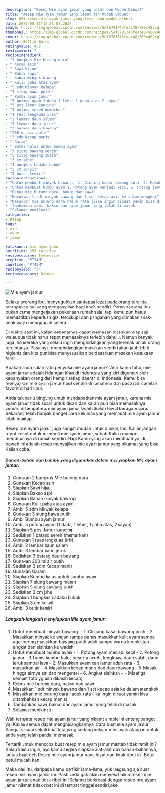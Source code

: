 ```yaml
---
description: "Resep Mie ayam jamur yang lezat dan Mudah Dibuat"
title: "Resep Mie ayam jamur yang lezat dan Mudah Dibuat"
slug: 650-resep-mie-ayam-jamur-yang-lezat-dan-mudah-dibuat
date: 2021-05-11T15:36:07.263Z
image: https://img-global.cpcdn.com/recipes/5ef6781745feac48/680x482cq70/mie-ayam-jamur-foto-resep-utama.jpg
thumbnail: https://img-global.cpcdn.com/recipes/5ef6781745feac48/680x482cq70/mie-ayam-jamur-foto-resep-utama.jpg
cover: https://img-global.cpcdn.com/recipes/5ef6781745feac48/680x482cq70/mie-ayam-jamur-foto-resep-utama.jpg
author: Hettie Burns
ratingvalue: 4.7
reviewcount: 7
recipeingredient:
- "2 bungkus Mie burung dara"
- " Kecap asin"
- " Sawi hijau"
- " Bakso sapi"
- " Bahan minyak bawang"
- " Kulit paha atas ayam"
- "5 sdm Minyak kelapa"
- "3 siung bawa putih"
- " Bumbu ayam jamur"
- "5 potong ayam 1 dada 1 leher 1 paha atas 2 sayap"
- "5 pcs Jamur kancing"
- "1 batang sereh memarkan"
- "1 ruas lengkuas iris"
- "2 lembar daun salam"
- "3 lembar daun jeruk"
- "3 batang daun bawang"
- "200 ml air putih"
- "3 sdm Kecap manis"
- " Garam"
- " Bumbu halus untuk bumbu ayam"
- "7 siung bawang merah"
- "5 siung bawang putih"
- "3 cm jahe"
- "1 bungkus Ladaku bubuk"
- "3 cm kunyit"
- "3 butir kemiri"
recipeinstructions:
- "Untuk membuat minyak bawang.  1. Cincang kasar bawang putih 2. Masukkan minyak ke wajan sampe panas masukkan kulit ayam sampe agar kering masukkan bawang putih aduh sampe warna kecoklatan angkat dan sisihkan ke wadah"
- "Untuk membuat bumbu ayam 1. Potong ayam menjadi kecil 2. Potong jamur 3.Tumis bumbu halus beserta sereh, lengkuas, daun salah, daun jeruk sampai layu 2. Masukkan ayam dan jamur aduh rata 3. masukkan air 4. Masukkan kecap manis dan daun bawang 5. Masak hingga airnya sat dan mengental 6. Angkat sisihkan  (Maaf ga sempet foto yg udh dikasih kecap)"
- "Rebus mie burung dara, bakso dan sawi"
- "Masukkan 1 sdt minyak bawang dan 1 sdt kecap asin ke dalam mangkok"
- "Masukkan mie burung dara haduk rata (jika ingin dibuat yamin bisa ditambahkan kecap manis)"
- "Tambahkan sawi, bakso dan ayam jamur yang telah di masak"
- "Selamat menikmati"
categories:
- Resep
tags:
- mie
- ayam
- jamur

katakunci: mie ayam jamur 
nutrition: 255 calories
recipecuisine: Indonesian
preptime: "PT34M"
cooktime: "PT45M"
recipeyield: "3"
recipecategory: Dinner

---
```



![Mie ayam jamur](https://img-global.cpcdn.com/recipes/5ef6781745feac48/680x482cq70/mie-ayam-jamur-foto-resep-utama.jpg)

Selaku seorang ibu, menyuguhkan santapan lezat pada orang tercinta merupakan hal yang mengasyikan bagi anda sendiri. Peran seorang ibu bukan cuma mengerjakan pekerjaan rumah saja, tapi kamu pun harus memastikan keperluan gizi tercukupi dan panganan yang dimakan anak-anak wajib menggugah selera.

Di waktu  saat ini, kalian sebenarnya dapat memesan masakan siap saji walaupun tidak harus repot memasaknya terlebih dahulu. Namun banyak juga lho mereka yang selalu ingin menghidangkan yang terenak untuk orang tercintanya. Pasalnya, menghidangkan masakan sendiri akan jauh lebih higienis dan kita pun bisa menyesuaikan berdasarkan masakan kesukaan famili. 



Apakah anda salah satu penyuka mie ayam jamur?. Asal kamu tahu, mie ayam jamur adalah hidangan khas di Indonesia yang kini digemari oleh kebanyakan orang dari hampir setiap daerah di Indonesia. Kamu bisa menyajikan mie ayam jamur hasil sendiri di rumahmu dan pasti jadi camilan favorit di hari libur.

Anda tak perlu bingung untuk mendapatkan mie ayam jamur, karena mie ayam jamur tidak sukar untuk dicari dan kalian pun bisa memasaknya sendiri di tempatmu. mie ayam jamur boleh diolah lewat beragam cara. Sekarang telah banyak banget cara kekinian yang membuat mie ayam jamur lebih mantap.

Resep mie ayam jamur juga sangat mudah untuk dibikin, lho. Kalian jangan repot-repot untuk membeli mie ayam jamur, sebab Kalian mampu membuatnya di rumah sendiri. Bagi Kamu yang akan membuatnya, di bawah ini adalah resep menyajikan mie ayam jamur yang nikamat yang bisa Kalian coba.

<!--inarticleads1-->

##### Bahan-bahan dan bumbu yang digunakan dalam menyiapkan Mie ayam jamur:

1. Gunakan 2 bungkus Mie burung dara
1. Gunakan  Kecap asin
1. Siapkan  Sawi hijau
1. Siapkan  Bakso sapi
1. Siapkan  Bahan minyak bawang
1. Gunakan  Kulit paha atas ayam
1. Ambil 5 sdm Minyak kelapa
1. Gunakan 3 siung bawa putih
1. Ambil  Bumbu ayam jamur
1. Ambil 5 potong ayam (1 dada, 1 leher, 1 paha atas, 2 sayap)
1. Siapkan 5 pcs Jamur kancing
1. Sediakan 1 batang sereh (memarkan)
1. Gunakan 1 ruas lengkuas (iris)
1. Ambil 2 lembar daun salam
1. Ambil 3 lembar daun jeruk
1. Sediakan 3 batang daun bawang
1. Gunakan 200 ml air putih
1. Sediakan 3 sdm Kecap manis
1. Gunakan  Garam
1. Siapkan  Bumbu halus untuk bumbu ayam
1. Siapkan 7 siung bawang merah
1. Siapkan 5 siung bawang putih
1. Sediakan 3 cm jahe
1. Siapkan 1 bungkus Ladaku bubuk
1. Siapkan 3 cm kunyit
1. Ambil 3 butir kemiri




<!--inarticleads2-->

##### Langkah-langkah menyiapkan Mie ayam jamur:

1. Untuk membuat minyak bawang.  - 1. Cincang kasar bawang putih - 2. Masukkan minyak ke wajan sampe panas masukkan kulit ayam sampe agar kering masukkan bawang putih aduh sampe warna kecoklatan angkat dan sisihkan ke wadah
1. Untuk membuat bumbu ayam - 1. Potong ayam menjadi kecil - 2. Potong jamur - 3.Tumis bumbu halus beserta sereh, lengkuas, daun salah, daun jeruk sampai layu - 2. Masukkan ayam dan jamur aduh rata - 3. masukkan air - 4. Masukkan kecap manis dan daun bawang - 5. Masak hingga airnya sat dan mengental - 6. Angkat sisihkan -  - (Maaf ga sempet foto yg udh dikasih kecap)
1. Rebus mie burung dara, bakso dan sawi
1. Masukkan 1 sdt minyak bawang dan 1 sdt kecap asin ke dalam mangkok
1. Masukkan mie burung dara haduk rata (jika ingin dibuat yamin bisa ditambahkan kecap manis)
1. Tambahkan sawi, bakso dan ayam jamur yang telah di masak
1. Selamat menikmati




Wah ternyata resep mie ayam jamur yang nikamt simple ini enteng banget ya! Kalian semua dapat menghidangkannya. Cara buat mie ayam jamur Sangat sesuai sekali buat kita yang sedang belajar memasak ataupun untuk anda yang telah pandai memasak.

Tertarik untuk mencoba buat resep mie ayam jamur mantab tidak rumit ini? Kalau kamu ingin, ayo kamu segera siapkan alat-alat dan bahan-bahannya, lantas buat deh Resep mie ayam jamur yang lezat dan tidak ribet ini. Betul-betul mudah kan. 

Maka dari itu, daripada kamu berfikir lama-lama, yuk langsung aja buat resep mie ayam jamur ini. Pasti anda gak akan menyesal bikin resep mie ayam jamur enak tidak ribet ini! Selamat berkreasi dengan resep mie ayam jamur nikmat tidak ribet ini di tempat tinggal sendiri,oke!.

